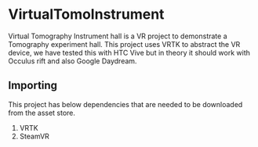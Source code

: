 # VirtualTomoInstrument

Virtual Tomography Instrument hall is a VR project to demonstrate a Tomography experiment hall. This project uses VRTK to abstract the VR device, we have tested this with HTC Vive but in theory it should work with Occulus rift and also Google Daydream.

## Importing
This project has below dependencies that are needed to be downloaded from the asset store.
1. VRTK
2. SteamVR
